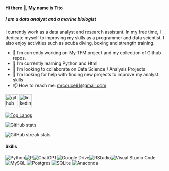 #### Hi there 👋, My name is Tito
##### I am a data analyst and a marine biologist
I currently work as a data analyst and research assistant. In my free time, I dedicate myself to improving my skills as a programmer and data scientist. I also enjoy activities such as scuba diving, boxing and strength training.

- 🔭 I’m currently working on My TFM project and my collection of Github repos. 
- 🌱 I’m currently learning Python and Html 
- 👯 I’m looking to collaborate on Data Science / Analysis Projects 
- 🤔 I’m looking for help with finding new projects to improve my analyst skills 
- 📫 How to reach me: mrcouce91@gmail.com 


[<img src='https://cdn.jsdelivr.net/npm/simple-icons@3.0.1/icons/github.svg' alt='github' height='40'>](https://github.com/TCouce)  [<img src='https://cdn.jsdelivr.net/npm/simple-icons@3.0.1/icons/linkedin.svg' alt='linkedin' height='40'>](https://www.linkedin.com/in/www.linkedin.com/in/alberto-couce-rodriguez/)  

[![Top Langs](https://github-readme-stats.vercel.app/api/top-langs/?username=TCouce)](https://github.com/anuraghazra/github-readme-stats)

![GitHub stats](https://github-readme-stats.vercel.app/api?username=TCouce&show_icons=true)  

![GitHub streak stats](https://streak-stats.demolab.com/?user=TCouce)  

#### Skills

![Python](https://img.shields.io/badge/python-3670A0?style=for-the-badge&logo=python&logoColor=ffdd54)![R](https://img.shields.io/badge/r-%23276DC3.svg?style=for-the-badge&logo=r&logoColor=white)![ChatGPT](https://img.shields.io/badge/chatGPT-74aa9c?style=for-the-badge&logo=openai&logoColor=white)![Google Drive](https://img.shields.io/badge/Google%20Drive-4285F4?style=for-the-badge&logo=googledrive&logoColor=white)![RStudio](https://img.shields.io/badge/RStudio-4285F4?style=for-the-badge&logo=rstudio&logoColor=white)![Visual Studio Code](https://img.shields.io/badge/Visual%20Studio%20Code-0078d7.svg?style=for-the-badge&logo=visual-studio-code&logoColor=white) 	![MySQL](https://img.shields.io/badge/mysql-4479A1.svg?style=for-the-badge&logo=mysql&logoColor=white) 	![Postgres](https://img.shields.io/badge/postgres-%23316192.svg?style=for-the-badge&logo=postgresql&logoColor=white) 	![SQLite](https://img.shields.io/badge/sqlite-%2307405e.svg?style=for-the-badge&logo=sqlite&logoColor=white) 	![Anaconda](https://img.shields.io/badge/Anaconda-%2344A833.svg?style=for-the-badge&logo=anaconda&logoColor=white)

